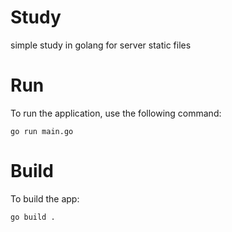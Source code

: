 # Study

simple study in golang for server static files

# Run
To run the application, use the following command:
	
	go run main.go

# Build
To build the app:

	go build .
